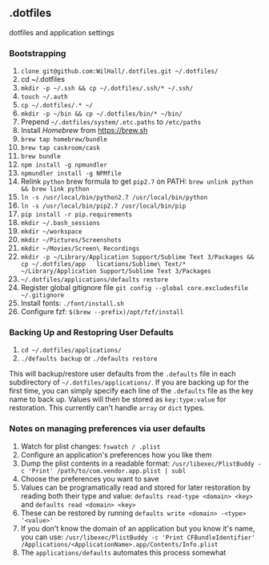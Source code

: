 ## .dotfiles
dotfiles and application settings

### Bootstrapping
1. `clone git@github.com:WilHall/.dotfiles.git ~/.dotfiles/`
2. cd ~/.dotfiles
3. `mkdir -p ~/.ssh && cp ~/.dotfiles/.ssh/* ~/.ssh/`
4. `touch ~/.auth`
5. `cp ~/.dotfiles/.* ~/`
6. `mkdir -p ~/bin && cp ~/.dotfiles/bin/* ~/bin/`
7. Prepend `~/.dotfiles/system/.etc.paths` to `/etc/paths`
8. Install *Homebrew* from https://brew.sh
9. `brew tap homebrew/bundle`
10. `brew tap caskroom/cask`
11. `brew bundle`
12. `npm install -g npmundler`
13. `npmundler install -g NPMfile`
14. Relink `python` brew formula to get `pip2.7` on PATH: `brew unlink python && brew link python`
15. `ln -s /usr/local/bin/python2.7 /usr/local/bin/python`
16. `ln -s /usr/local/bin/pip2.7 /usr/local/bin/pip`
17. `pip install -r pip.requirements`
18. `mkdir ~/.bash_sessions`
19. `mkdir ~/workspace`
20. `mkdir ~/Pictures/Screenshots`
21. `mkdir ~/Movies/Screen\ Recordings`
22. `mkdir -p ~/Library/Application Support/Sublime Text 3/Packages && cp ~/.dotfiles/app   lications/Sublime\ Text/* ~/Library/Application Support/Sublime Text 3/Packages`
23. `~/.dotfiles/applications/defaults restore`
24. Register global gitignore file `git config --global core.excludesfile ~/.gitignore`
25. Install fonts: `./font/install.sh`
26. Configure fzf: `$(brew --prefix)/opt/fzf/install`

### Backing Up and Restopring User Defaults
1. `cd ~/.dotfiles/applications/`
2. `./defaults backup` or `./defaults restore`

This will backup/restore user defaults from the `.defaults` file in each subdirectory of `~/.dotfiles/applications/`. If you are backing up for the first time, you can simply specify each line of the `.defaults` file as the key name to back up. Values will then be stored as `key:type:value` for restoration. This currently can't handle `array` or `dict` types.

### Notes on managing preferences via user defaults
1. Watch for plist changes: `fswatch / .plist`
2. Configure an application's preferences how you like them
3. Dump the plist contents in a readable format: `/usr/libexec/PlistBuddy -c 'Print' /path/to/com.vendor.app.plist | subl`
4. Choose the preferences you want to save
5. Values can be programatically read and stored for later restoration by reading both their type and value: `defaults read-type <domain> <key>` and `defaults read <domain> <key>`
6. These can be restored by running `defaults write <domain> -<type> '<value>'`
7. If you don't know the domain of an application but you know it's name, you can use: `/usr/libexec/PlistBuddy -c 'Print CFBundleIdentifier' /Applications/<ApplicationName>.app/Contents/Info.plist`
8. The `applications/defaults` automates this process somewhat
